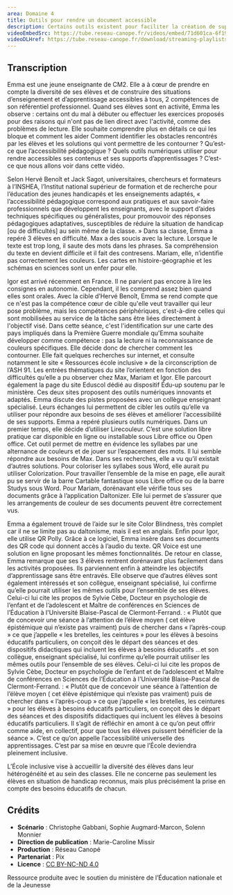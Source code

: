 ```yaml
---
area: Domaine 4
title: Outils pour rendre un document accessible
description: Certains outils existent pour faciliter la création de supports pédagogiques numérique qui sont accessibles et adaptés aux différents besoins des élèves. Des détails dans cette vidéo !
videoEmbedSrc: https://tube.reseau-canope.fr/videos/embed/71d601ca-6f19-4f7b-8904-dc074e4bfb7f
videoDLHref: https://tube.reseau-canope.fr/download/streaming-playlists/hls/videos/71d601ca-6f19-4f7b-8904-dc074e4bfb7f-1080-fragmented.mp4
---
```


## Transcription

Emma est une jeune enseignante de CM2. Elle a à cœur de prendre en compte la diversité de ses élèves et de construire des situations d’enseignement et d’apprentissage accessibles à tous, 2 compétences de son référentiel professionnel.
Quand ses élèves sont en activité, Emma les observe :  certains ont du mal à débuter ou effectuer les exercices proposés pour des raisons qui n'ont pas de lien direct avec l'activité, comme des problèmes de lecture. Elle souhaite comprendre plus en détails ce qui les bloque et comment les aider
Comment identifier les obstacles rencontrés par les élèves et les solutions qui vont permettre de les contourner ?
Qu’est-ce que l’accessibilité pédagogique ?
Quels outils numériques utiliser pour rendre accessibles ses contenus et ses supports d’apprentissages ?
C’est-ce que nous allons voir dans cette vidéo.

Selon Hervé Benoît et Jack Sagot, universitaires, chercheurs et formateurs à l’INSHEA, l’Institut national supérieur de formation et de recherche pour l’éducation des jeunes handicapés et les enseignements adaptés, « l’accessibilité pédagogique correspond aux pratiques et aux savoir-faire professionnels que développent les enseignants, avec le support d’aides techniques spécifiques ou généralistes, pour promouvoir des réponses pédagogiques adaptatives, susceptibles de réduire la situation de handicap [ou de difficultés] au sein même de la classe. »
Dans sa classe, Emma a repéré 3 élèves en difficulté.
Max a des soucis avec la lecture.
Lorsque le texte est trop long, il saute des mots dans les phrases. Sa compréhension du texte en devient difficile et il fait des contresens.
Mariam, elle, n’identifie pas correctement les couleurs. Les cartes en histoire-géographie et les schémas en sciences sont un enfer pour elle.

Igor est arrivé récemment en France. Il ne parvient pas encore à lire les consignes en autonomie. Cependant, il les comprend assez bien quand elles sont orales.
Avec la cible d’Hervé Benoît, Emma se rend compte que ce n'est pas la compétence cœur de cible qu'elle veut travailler qui leur pose problème, mais les compétences périphériques, c'est-à-dire celles qui sont mobilisées au service de la tâche sans être liées directement à l'objectif visé.
Dans cette séance, c'est l'identification sur une carte des pays impliqués dans la Première Guerre mondiale qu'Emma souhaite développer comme compétence : pas la lecture ni la reconnaissance de couleurs spécifiques. Elle décide donc de chercher comment les contourner.
Elle fait quelques recherches sur internet, et consulte notamment le site « Ressources école inclusive » de la circonscription de l’ASH 91.
Les entrées thématiques du site l’orientent en fonction des difficultés qu’elle a pu observer chez Max, Mariam et Igor.
Elle parcourt également la page du site Eduscol dédié au dispositif Édu-up soutenu par le ministère.
Ces deux sites proposent des outils numériques innovants et adaptés.
Emma discute des pistes proposées avec un collègue enseignant spécialisé.
Leurs échanges lui permettent de cibler les outils qu’elle va utiliser pour répondre aux besoins de ses élèves et améliorer l’accessibilité de ses supports.
Emma a repéré plusieurs outils numériques.
Dans un premier temps, elle décide d’utiliser Lirecouleur. C’est une solution libre pratique car disponible en ligne ou installable sous Libre office ou Open office.
Cet outil permet de mettre en évidence les syllabes par une alternance de couleurs et de jouer sur l’espacement des mots.
Il lui semble répondre aux besoins de Max.
Dans ses recherches, elle a vu qu’il existait d’autres solutions. Pour coloriser les syllabes sous Word, elle aurait pu utiliser Colorization. Pour travailler l’ensemble de la mise en page, elle aurait pu se servir de la barre Cartable fantastique sous Libre office ou de la barre Studys sous Word.
Pour Mariam, dorénavant elle vérifie tous ses documents grâce à l’application Daltonizer. Elle lui permet de s’assurer que les arrangements de couleur de ses documents peuvent être correctement vus.

Emma a également trouvé de l’aide sur le site Color Blindness, très complet car il ne se limite pas au daltonisme, mais il est en anglais.
Enfin pour Igor, elle utilise QR Polly. Grâce à ce logiciel, Emma insère dans ses documents des QR code qui donnent accès à l’audio du texte.
QR Voice est une solution en ligne proposant les mêmes fonctionnalités.
De retour en classe, Emma remarque que ses 3 élèves rentrent dorénavant plus facilement dans les activités proposées.
Ils parviennent enfin à atteindre les objectifs d’apprentissage sans être entravés.
Elle observe que d’autres élèves sont également intéressés et son collègue, enseignant spécialisé, lui confirme qu’elle pourrait utiliser les mêmes outils pour l’ensemble de ses élèves.
Celui-ci lui cite les propos de Sylvie Cèbe, Docteur en psychologie de l’enfant et de l’adolescent et Maître de conférences en Sciences de l’Éducation à l'Université Blaise-Pascal de Clermont-Ferrand. : « Plutôt que de concevoir une séance à l’attention de l’élève moyen ( cet élève épistémique qui n’existe pas vraiment) puis de chercher dans « l’après-coup » ce que j’appelle « les bretelles, les ceintures » pour les élèves à besoins éducatifs particuliers, on conçoit dès le départ des séances et des dispositifs didactiques qui incluent les élèves à besoins éducatifs ...et son collègue, enseignant spécialisé, lui confirme qu’elle pourrait utiliser les mêmes outils pour l’ensemble de ses élèves.
Celui-ci lui cite les propos de Sylvie Cèbe, Docteur en psychologie de l’enfant et de l’adolescent et Maître de conférences en Sciences de l’Éducation à l'Université Blaise-Pascal de Clermont-Ferrand. : « Plutôt que de concevoir une séance à l’attention de l’élève moyen ( cet élève épistémique qui n’existe pas vraiment) puis de chercher dans « l’après-coup » ce que j’appelle « les bretelles, les ceintures » pour les élèves à besoins éducatifs particuliers, on conçoit dès le départ des séances et des dispositifs didactiques qui incluent les élèves à besoins éducatifs particuliers. Il s’agit de réfléchir en amont à ce qu’on peut offrir comme aide, en collectif, pour que tous les élèves puissent bénéficier de la séance ».
C’est ce qu’on appelle l’accessibilité universelle des apprentissages.
C’est par sa mise en œuvre que l’École deviendra pleinement inclusive.

L’École inclusive vise à accueillir la diversité des élèves dans leur hétérogénéité et au sein des classes. Elle ne concerne pas seulement les élèves en situation de handicap reconnus, mais plus précisément la prise en compte des besoins éducatifs de chacun.

## Crédits

- **Scénario** : Christophe Gabbani, Sophie Augmard-Marcon, Solenn Monnier
- **Direction de publication** : Marie-Caroline Missir
- **Production** : Réseau Canopé
- **Partenariat** : Pix
- **Licence** : [CC BY-NC-ND 4.0](https://creativecommons.org/licenses/by-nc-nd/4.0/deed.fr)

Ressource produite avec le soutien du ministère de l’Éducation nationale et de la Jeunesse
